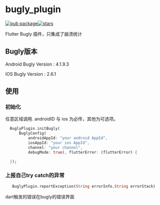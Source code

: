 # bugly_plugin
[![pub package](https://img.shields.io/pub/v/tencent_bugly_plugin?style=flat)](https://pub.dev/packages/tencent_bugly_plugin)[![stars](https://img.shields.io/github/stars/yudehai0204/flutter_bugly_plugin?style=social)](https://github.com/yudehai0204/flutter_bugly_plugin)



Flutter Bugly 插件，只集成了崩溃统计

## Bugly版本

Android Bugly Version : 4.1.9.3

IOS Bugly Version : 2.6.1

## 使用

### 初始化

任意区域调用. androidID 与 ios 为必传，其他为可选项。

```dart
  BuglyPlugin.initBugly(
      BuglyConfig(
          androidAppId: "your android AppId",
          iosAppId: "your ios AppId",
          channel: "your channel",
          debugMode: true), flutterError: (flutterError) {

  });
```

### 上报自己try catch的异常

```dart
   BuglyPlugin.reportException(String errorInfo,String errorStack)
```    

dart触发的错误在bugly的错误界面
